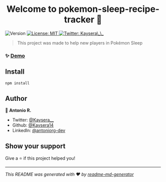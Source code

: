 <h1 align="center">Welcome to pokemon-sleep-recipe-tracker 👋</h1>
<p>
  <img alt="Version" src="https://img.shields.io/badge/version-0.0.0-blue.svg?cacheSeconds=2592000" />
  <a href="#" target="_blank">
    <img alt="License: MIT" src="https://img.shields.io/badge/License-MIT-yellow.svg" />
  </a>
  <a href="https://twitter.com/Kaysera\_\_" target="_blank">
    <img alt="Twitter: Kaysera\_\_" src="https://img.shields.io/twitter/follow/Kaysera\_\_.svg?style=social" />
  </a>
</p>

> This project was made to help new players in Pokémon Sleep

### ✨ [Demo](https://sleep-recipe-tracker.netlify.app)

## Install

```sh
npm install
```

## Author

👤 **Antonio R.**

* Twitter: [@Kaysera\_\_](https://twitter.com/Kaysera\_\_)
* Github: [@Kaysera14](https://github.com/Kaysera14)
* LinkedIn: [@antoniorg-dev](https://linkedin.com/in/antoniorg-dev)

## Show your support

Give a ⭐️ if this project helped you!

***
_This README was generated with ❤️ by [readme-md-generator](https://github.com/kefranabg/readme-md-generator)_